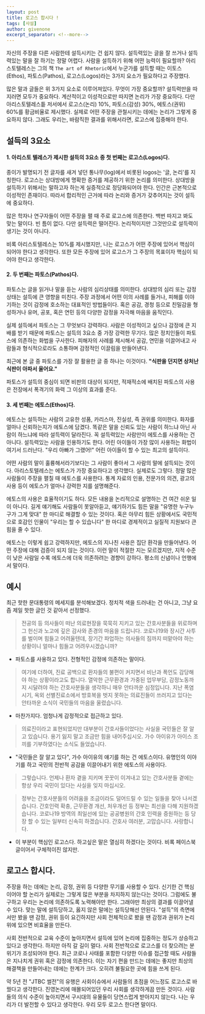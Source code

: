 ```yaml
---
layout: post
title: 로고스 합시다 !
tags: [사설]
author: givenone
excerpt_separator: <!--more-->
---
```


자신의 주장을 다른 사람한테 설득시키는 건 쉽지 않다. 설득력있는 글을 잘 쓰거나 설득력있는 말을 잘 하기는 정말 어렵다. 사람을 설득하기 위해 어떤 능력이 필요할까? 아리스토텔레스는 그의 책 `The art of Rhetoric`에서 누군가를 설득할 때는 이토스(Ethos), 파토스(Pathos), 로고스(Logos)라는 3가지 요소가 필요하다고 주장했다.  
<!--more-->


많은 말과 글들은 위 3가지 요소로 이루어져있다. 무엇이 가장 중요할까? 설득력만을 따지러면 모두가 중요하다. 계산적이고 이성적으로만 따지면 논리가 가장 중요하다. 다만 아리스토텔레스틑 저서에서 로고스(논리) 10%, 파토스(감성) 30%, 에토스(권위) 60%를 황금비율로 제시했다. 실제로 어떤 주장을 관철시키는 데에는 논리가 그렇게 중요하지 않다. 그래도 우리는, 바람직한 결과를 위해서라면, 로고스에 집중해야 한다.

## 설득의 3요소

#### 1. 아리스토 텔레스가 제시한 설득의 3요소 중 첫 번째는 로고스(Logos)다.

종이가 발명되기 전 글자를 새겨 넣던 통나무(log)에서 비롯된 logos는 '글, 논리'를 지칭한다. 로고스는 상대방에게 명확한 증거를 제공하기 위한 논리를 의미한다. 상대방을 설득하기 위해서는 말하고자 하는게 실증적으로 정당화되어야 한다. 인간은 근본적으로 이성적인 존재이다. 따라서 합리적인 근거에 따라 논리와 증거가 갖추어지는 것이 설득에 중요하다.

많은 학자나 연구자들이 어떤 주장을 펼 때 주로 로고스에 의존한다. 백번 따지고 봐도 맞는 말이다. 빈 틈이 없다. 다만 설득력은 떨어진다. 논리적이지만 그것만으로 설득력이 생기는 것이 아니다.

비록 아리스토텔레스는 10%를 제시했지만, 나는 로고스가 어떤 주장에 있어서 핵심이 되어야 한다고 생각한다. 또한 모든 주장에 있어 로고스가 그 주장의 목표이자 핵심이 되어야 한다고 생각한다.

#### 2. 두 번째는 파토스(Pathos)다.

파토스는 글을 읽거나 말을 듣는 사람의 심리상태를 의미한다. 상대방의 심리 또는 감정 상태는 설득에 큰 영향을 미친다. 주장 과정에서 어떤 이의 사례를 들거나, 피해를 이야기하는 것이 감정에 호소하는 대표적인 방법들이다. 혹은 공감, 경청 등으로 친밀감을 형성하거나 유머, 공포, 혹은 연민 등의 다양한 감정을 자극해 마음을 움직인다.  

실제 설득에서 파토스는 그 무엇보다 강력하다. 사람은 이성적이고 싶으나 감정에 큰 지배를 받기 때문에 파토스는 설득의 3요소 중 가장 강력한 무기다. 많은 정치인들이 파토스에 의존하는 화법을 구사한다. 피해자의 사례를 제시해서 공감, 연민을 이끌어내고 사람들과 형식적으로라도 소통하며 감정적인 이끌림을 만들어낸다.  

최근에 본 글 중 파토스를 가장 잘 활용한 글 중 하나는 이것이다. __"식판을 던지면 상처난 식판이 아파서 울어요."__  

파토스가 설득의 중심이 되면 비판의 대상이 되지만, 적재적소에 배치된 파토스의 사용은 전장에서 폭격기의 화력 그 이상의 효과를 준다.  

#### 3. 세 번째는 에토스(Ethos)다.

에토스는 설득하는 사람의 고유한 성품, 카리스마, 진실성, 즉 권위를 의미한다. 화자를 얼마나 신뢰하는지가 에토스에 담겼다. 똑같은 말을 신뢰도 있는 사람이 하느냐 아닌 사람이 하느냐에 따라 설득력이 달라진다. 꼭 설득력있는 사람만이 에토스를 사용하는 건 아니다. 설득력있는 사람을 인용하기도 한다. 어린 아이들이 가장 많이 사용하는 화법이 여기서 드러난다. "우리 아빠가 그랬어!" 어린 아이들이 할 수 있는 최고의 설득이다.

어떤 사람의 말이 훌륭해서라기보다는 그 사람이 좋아서 그 사람의 말에 설득되는 것이다. 아리스토텔레스는 에토스가 가장 중요하다고 생각했다. 실제로도 그렇다. 정말 많은 사람들이 주장을 펼칠 때 에토스를 사용한다. 통계 자료의 인용, 전문가의 의견, 광고의 사용 등이 에토스가 얼마나 강력한 지를 설명해준다.

에토스의 사용은 효율적이기도 하다. 모든 내용을 논리적으로 설명하는 건 여간 쉬운 일이 아니다. 길게 얘기해도 사람들이 못알아듣고, 얘기하기도 힘든 말을 "유명한 누구누구가 그게 맞대" 한 마디로 해결할 수 있는 것이다. 혹은 아무리 힘든 상황에서도 국민적으로 호감인 인물이 "우리는 할 수 있습니다" 한 마디로 경제적이고 실질적 지원보다 큰 힘을 줄 수 있다.

에토스는 이렇게 쉽고 강력하지만, 에토스의 지나친 사용은 집단 환각을 만들어낸다. 어떤 주장에 대해 검증이 되지 않는 것이다. 이런 말이 적절한 지는 모르겠지만, 지적 수준이 낮은 사람일 수록 에토스에 더욱 의존하려는 경향이 강하다. 평소의 신념이나 언행에서 말이다.

## 예시

최근 핫한 문대통령의 메세지를 분석해보겠다. 정치적 색을 드러내는 건 아니고, 그냥 요즘 제일 핫한 글인 것 같아서 선정했다.

>전공의 등 의사들이 떠난 의료현장을 
묵묵히 지키고 있는 간호사분들을 
위로하며 그 헌신과 노고에 깊은 감사와 
존경의 마음을 드립니다. 코로나19와 
장시간 사투를 벌이며 힘들고 어려울텐데, 
장기간 파업하는 의사들의 짐까지 
떠맡아야 하는 상황이니 얼마나 힘들고 
어려우시겠습니까?

- 파토스를 사용하고 있다. 전형적인 감정에 의존하는 말이다.

>여기에 더하여, 진료 공백으로 환자들의 
불편이 커지면서 비난과 폭언도 감당해야 
하는 상황이라고도 합니다. 
열악한 근무환경과 가중된 업무부담, 
감정노동까지 시달려야 하는 
간호사분들을 생각하니 매우 안타까운 
심정입니다. 
지난 폭염 시기, 옥외 선별진료소에서 
방호복을 벗지 못하는 의료진들이 
쓰러지고 있다는 안타까운 소식이 
국민들의 마음을 울렸습니다.

- 마찬가지다. 엄청나게 감정적으로 접근하고 있다.

>의료진이라고 표현되었지만 대부분이 
간호사들이었다는 사실을 국민들은 
잘 알고 있습니다.
용기 잃지 말고 조금만 힘을 내어주십시오. 
가수 아이유가 아이스 조끼를 
기부하였다는 소식도 들었습니다. 

- "국민들은 잘 알고 있다", 가수 아이유의 얘기를 하는 건 에토스이다. 유명인의 이야기를 하고 국민의 전반적 공감을 이끌어내기 위한 에토스의 사용이다.

>그렇습니다. 언제나 환자 곁을 지키며 
꿋꿋이 이겨내고 있는 간호사분들 곁에는 
항상 우리 국민이 있다는 사실을 잊지 
마십시오.

>정부는 간호사분들의 어려움을 조금이라도 덜어드릴 수 있는 일들을 찾아 나서겠습니다. 
간호인력 확충, 근무환경 개선, 처우개선 등 
정부는 최선을 다해 지원하겠습니다. 
코로나19 방역의 최일선에 있는 
공공병원의 간호 인력을 증원하는 등 
당장 할 수 있는 일부터 신속히 하겠습니다. 
간호사 여러분, 고맙습니다. 사랑합니다.

- 이 부분이 핵심인 로고스다. 하고싶은 말은 열심히 하겠다는 것이다. 비록 페이스북 글이어서 구체적이진 않지만.

## 로고스 합시다.

주장을 하는 데에는 논리, 감정, 권위 등 다양한 무기를 사용할 수 있다. 신기한 건 핵심이어야 할 논리가 실제로는 그렇게 많은 부분을 차지하지 않는다는 것이다. 그럼에도 불구하고 우리는 논리에 의존하도록 노력해야만 한다. 그래야만 최상의 결과를 이끌어낼 수 있다. 맞는 말에 설득당하고, 옳지 않은 말에는 설득당해선 안된다. "설득"의 측면에서만 봤을 땐 감정, 권위 등이 요긴하지만 사회 전체적으로 봤을 땐 감정과 권위가 논리 위에 있으면 비효율을 만든다.

사회 전반적으로 교육 수준이 높아지면서 설득에 있어 논리에 집중하는 정도가 상승하고 있다고 생각한다. 하지만 아직 갈 길이 멀다. 사회 전반적으로 로고스를 더 찾으려는 분위기가 조성되어야 한다. 최근 코로나 사태를 포함한 다양한 이슈를 접근할 때도 사람들은 지나치게 권위 혹은 감정에 의존한다. 이는 자기 편을 만드는 데에는 좋지만 최상의 해결책을 만들어내는 데에는 한계가 크다. 오히려 불필요한 곳에 힘을 쓰게 된다.

약 5년 전 "JTBC 썰전"의 유행은 사회이슈에서 사람들의 초점을 어느정도 로고스로 바꿨다고 생각한다. 진영논리에 매몰되어있던 우리 사회를 생각하게끔 만든 것이다. 사람들의 의식 수준이 높아지면서 구시대의 유물들이 당연스럽게 받아지지 않는다. 나는 우리가 더 발전할 수 있다고 생각한다. 우리 모두 로고스 한다면 말이다. 